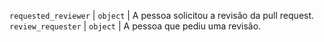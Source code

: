 `requested_reviewer` | `object` | A pessoa solicitou a revisão da pull request. `review_requester` | `object` | A pessoa que pediu uma revisão.